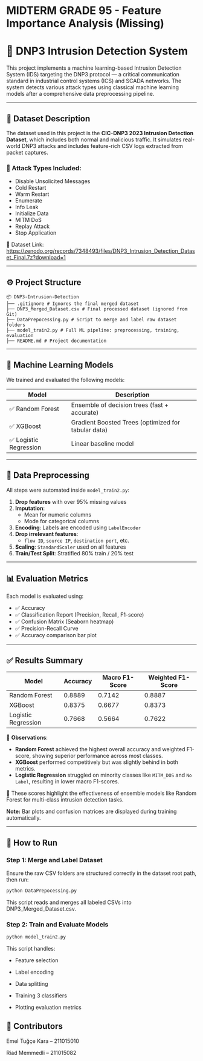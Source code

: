 # MIDTERM GRADE 95   - Feature Importance Analysis (Missing)

# 🔐 DNP3 Intrusion Detection System

This project implements a machine learning-based Intrusion Detection System (IDS) targeting the DNP3 protocol — a critical communication standard in industrial control systems (ICS) and SCADA networks. The system detects various attack types using classical machine learning models after a comprehensive data preprocessing pipeline.

---

## 📁 Dataset Description

The dataset used in this project is the **CIC-DNP3 2023 Intrusion Detection Dataset**, which includes both normal and malicious traffic. It simulates real-world DNP3 attacks and includes feature-rich CSV logs extracted from packet captures.

### 📂 Attack Types Included:
- Disable Unsolicited Messages
- Cold Restart
- Warm Restart
- Enumerate
- Info Leak
- Initialize Data
- MITM DoS
- Replay Attack
- Stop Application

🔗 Dataset Link: https://zenodo.org/records/7348493/files/DNP3_Intrusion_Detection_Dataset_Final.7z?download=1

---

## ⚙️ Project Structure
```
📦 DNP3-Intrusion-Detection
├── .gitignore # Ignores the final merged dataset
├── DNP3_Merged_Dataset.csv # Final processed dataset (ignored from Git)
├── DataPrepocessing.py # Script to merge and label raw dataset folders
├── model_train2.py # Full ML pipeline: preprocessing, training, evaluation
├── README.md # Project documentation
```
---

## 🧪 Machine Learning Models

We trained and evaluated the following models:

| Model                | Description                                        |
|---------------------|----------------------------------------------------|
| ✅ Random Forest      | Ensemble of decision trees (fast + accurate)       |
| ✅ XGBoost            | Gradient Boosted Trees (optimized for tabular data)|
| ✅ Logistic Regression| Linear baseline model                             |

---

## 🧼 Data Preprocessing

All steps were automated inside `model_train2.py`:

1. **Drop features** with over 95% missing values
2. **Imputation**:
   - Mean for numeric columns
   - Mode for categorical columns
3. **Encoding**: Labels are encoded using `LabelEncoder`
4. **Drop irrelevant features**:
   - `flow ID`, `source IP`, `destination port`, etc.
5. **Scaling**: `StandardScaler` used on all features
6. **Train/Test Split**: Stratified 80% train / 20% test

---

## 📊 Evaluation Metrics

Each model is evaluated using:

- ✅ Accuracy
- ✅ Classification Report (Precision, Recall, F1-score)
- ✅ Confusion Matrix (Seaborn heatmap)
- ✅ Precision-Recall Curve
- ✅ Accuracy comparison bar plot

---

## ✅ Results Summary

| Model                | Accuracy | Macro F1-Score | Weighted F1-Score |
|---------------------|----------|----------------|-------------------|
| Random Forest        | 0.8889   | 0.7142         | 0.8887            |
| XGBoost              | 0.8375   | 0.6677         | 0.8373            |
| Logistic Regression  | 0.7668   | 0.5664         | 0.7622            |

📌 **Observations**:
- **Random Forest** achieved the highest overall accuracy and weighted F1-score, showing superior performance across most classes.
- **XGBoost** performed competitively but was slightly behind in both metrics.
- **Logistic Regression** struggled on minority classes like `MITM_DOS` and `No Label`, resulting in lower macro F1-scores.

🎯 These scores highlight the effectiveness of ensemble models like Random Forest for multi-class intrusion detection tasks.

**Note:** Bar plots and confusion matrices are displayed during training automatically.

---

## 🚀 How to Run

### Step 1: Merge and Label Dataset
Ensure the raw CSV folders are structured correctly in the dataset root path, then run:

```bash
python DataPrepocessing.py
```
This script reads and merges all labeled CSVs into DNP3_Merged_Dataset.csv.

### Step 2: Train and Evaluate Models
```bash
python model_train2.py
```
This script handles:

- Feature selection

- Label encoding

- Data splitting

- Training 3 classifiers

- Plotting evaluation metrics

## 👥 Contributors
Emel Tuğçe Kara – 211015010

Riad Memmedli – 211015082




